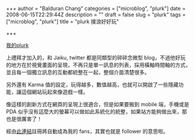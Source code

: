 +++
author = "Balduran Chang"
categories = ["microblog", "plurk"]
date = 2008-06-15T22:29:44Z
description = ""
draft = false
slug = "plurk"
tags = ["microblog", "plurk"]
title = "plurk 撲浪好好玩"

+++


[我的plurk](http://www.plurk.com/user/balduran)

上禮拜才加入的，和 Jaiku, twitter 都是同類型的碎碎念微型 blog，不過他好玩的地方在於視覺畫面的呈現，不再只是單一訊息的列表，採用橫軸時間軸的方式，並且每一個獨立訊息的互動都統整在一起，整個介面清楚很多。

另外還有 Karma 值的設定，玩得越多，數值越高，也就可以開啟了一些隱藏功能，讓這個網站玩起來像遊戲一樣。

像這樣的創新方式在網頁的呈現上很適合，但是如果要搬到 mobile 端，手機或是 PDA 似乎沒有這麼大的螢幕可以做如此系統化的統整，如果站方能夠做出來，那也是很厲害了！

經由[此連結](http://plurk.com/redeemByURL?from_uid=90036&check=-1375057250&s=1)註冊將自動成為我的 fans，其實也就是 follower 的意思啦。

